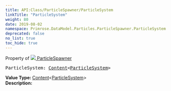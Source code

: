 ```yaml
---
title: API:Class/ParticleSpawner/ParticleSystem
linkTitle: "ParticleSystem"
weight: 80
date: 2019-08-02
namespace: Primrose.DataModel.Particles.ParticleSpawner.ParticleSystem
deprecated: false
no_list: true
toc_hide: true
---
```

Property of <a href="/docs/api-reference/Class/ParticleSpawner"><img src="/icons/silk/emitter.png"/>&nbsp;ParticleSpawner</a>
<pre class="method-declaration">
ParticleSystem: <a class="type" href="/docs/api-reference/Misc/Content">Content</a><<a class="type" href="/docs/api-reference/Asset/ParticleSystem">ParticleSystem</a>></pre>
<b>Value Type: </b>
<a class="type" href="/docs/api-reference/Misc/Content">Content</a><<a class="type" href="/docs/api-reference/Asset/ParticleSystem">ParticleSystem</a>>
<br/>
<b>Description: </b>